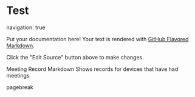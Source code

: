 # Test

navigation: true

Put your documentation here! Your text is rendered with [GitHub Flavored Markdown](https://help.github.com/articles/github-flavored-markdown).

Click the "Edit Source" button above to make changes.

Meeting Record Markdown
Shows records for devices that have had meetings


pagebreak
